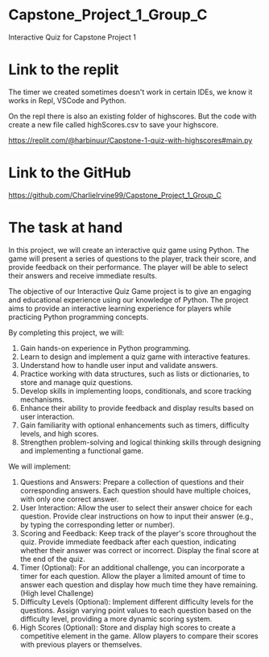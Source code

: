 # Capstone_Project_1_Group_C
 Interactive Quiz for Capstone Project 1

# Link to the replit

The timer we created sometimes doesn't work in certain IDEs, we know it works in Repl, VSCode and Python.

On the repl there is also an existing folder of highscores. But the code with create a new file called highScores.csv to save your highscore.

https://replit.com/@harbinuur/Capstone-1-quiz-with-highscores#main.py

# Link to the GitHub

https://github.com/CharlieIrvine99/Capstone_Project_1_Group_C


# The task at hand
In this project, we will create an interactive quiz game using Python.
The game will present a series of questions to the player, track their score, and provide feedback on their performance. 
The player will be able to select their answers and receive immediate results.

The objective of our Interactive Quiz Game project is to give an engaging and educational experience using our knowledge of Python. 
The project aims to provide an interactive learning experience for players while practicing Python programming concepts.

By completing this project, we will:
1. Gain hands-on experience in Python programming.
2. Learn to design and implement a quiz game with interactive features.
3. Understand how to handle user input and validate answers.
4. Practice working with data structures, such as lists or dictionaries, to store
and manage quiz questions.
5. Develop skills in implementing loops, conditionals, and score tracking
mechanisms.
6. Enhance their ability to provide feedback and display results based on user
interaction.
7. Gain familiarity with optional enhancements such as timers, difficulty levels,
and high scores.
8. Strengthen problem-solving and logical thinking skills through designing
and implementing a functional game.

We will implement:
1. Questions and Answers: Prepare a collection of questions and their
corresponding answers. Each question should have multiple choices,
with only one correct answer.
2. User Interaction: Allow the user to select their answer choice for each
question. Provide clear instructions on how to input their answer (e.g.,
by typing the corresponding letter or number).
3. Scoring and Feedback: Keep track of the player's score throughout the
quiz. Provide immediate feedback after each question, indicating
whether their answer was correct or incorrect. Display the final score
at the end of the quiz.
4. Timer (Optional): For an additional challenge, you can incorporate a
timer for each question. Allow the player a limited amount of time to
answer each question and display how much time they have
remaining. (High level Challenge)
5. Difficulty Levels (Optional): Implement different difficulty levels for the
questions. Assign varying point values to each question based on the
difficulty level, providing a more dynamic scoring system.
6. High Scores (Optional): Store and display high scores to create a
competitive element in the game. Allow players to compare their
scores with previous players or themselves.
